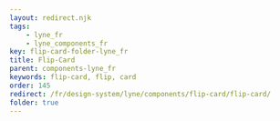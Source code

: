 ```yaml
---
layout: redirect.njk
tags: 
    - lyne_fr
    - lyne_components_fr
key: flip-card-folder-lyne_fr
title: Flip-Card
parent: components-lyne_fr
keywords: flip-card, flip, card
order: 145
redirect: /fr/design-system/lyne/components/flip-card/flip-card/
folder: true
---
```

